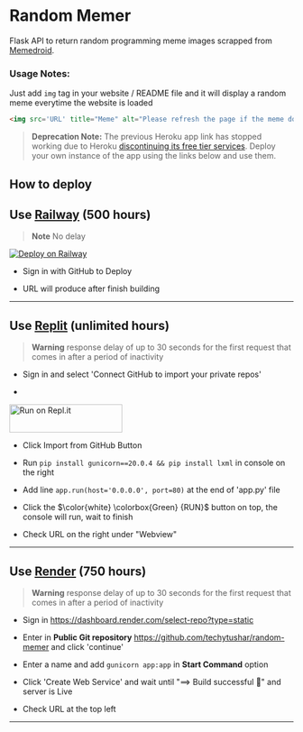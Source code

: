 # Random Memer

Flask API to return random programming meme images scrapped from [Memedroid](https://www.memedroid.com/memes/tag/programming).

### Usage Notes:

Just add `img` tag in your website / README file and it will display a random meme everytime the website is loaded

```html
<img src='URL' title="Meme" alt="Please refresh the page if the meme doesn't show up.">
```

> **Deprecation Note:** The previous Heroku app link has stopped working due to Heroku [discontinuing its free tier services](https://blog.heroku.com/next-chapter). Deploy your own instance of the app using the links below and use them. 

## How to deploy

## Use [Railway](https://railway.app) (500 hours)

> **Note**
No delay

[![Deploy on Railway](https://railway.app/button.svg)](https://railway.app/new/template/8vH6Pz?referralCode=dUt24_)

* Sign in with GitHub to Deploy

* URL will produce after finish building

---

## Use [Replit](https://replit.com/) (unlimited hours)
> **Warning**
response delay of up to 30 seconds for the first request that comes in after a period of inactivity

* Sign in and select 'Connect GitHub to import your private repos'

* <p align="left">
<a href="https://repl.it/github/techytushar/random-memer">
  <img alt="Run on Repl.it" src="https://repl.it/badge/github/Ashutosh00710/github-readme-activity-graph" style="height: 50px; width: 200px;" />
</a></p>

* Click Import from GitHub Button

* Run `pip install gunicorn==20.0.4 && pip install lxml` in console on the right

* Add line `app.run(host='0.0.0.0', port=80)` at the end of 'app.py' file

* Click the $\color{white} \colorbox{Green} {RUN}$ button on top, the console will run, wait to finish

* Check URL on the right under "Webview"

---

## Use [Render](https://render.com/) (750 hours)<br>
> **Warning**
response delay of up to 30 seconds for the first request that comes in after a period of inactivity

* Sign in https://dashboard.render.com/select-repo?type=static

* Enter in **Public Git repository** https://github.com/techytushar/random-memer and  click 'continue'

* Enter a name and add `gunicorn app:app` in **Start Command** option 

* Click 'Create Web Service' and wait until "==> Build successful 🎉" and server is Live

* Check URL at the top left

---
